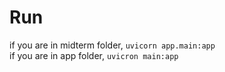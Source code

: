 # Run
if you are in midterm folder, `uvicorn app.main:app` <br>
if you are in app folder, `uvicron main:app` 